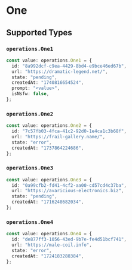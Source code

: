 # One


## Supported Types

### `operations.One1`

```typescript
const value: operations.One1 = {
  id: "8a992dcf-c9ea-4429-8bd4-e9bce46ed67b",
  url: "https://dramatic-legend.net/",
  state: "pending",
  createdAt: "1740816654524",
  prompt: "<value>",
  isNsfw: false,
};
```

### `operations.One2`

```typescript
const value: operations.One2 = {
  id: "7c57fb03-4fca-41c2-92d0-1e4ca1c3b68f",
  url: "https://frail-gallery.name/",
  state: "error",
  createdAt: "1737864224686",
};
```

### `operations.One3`

```typescript
const value: operations.One3 = {
  id: "0a99cfb2-fd41-4cf2-aa00-cd57cd4c37ba",
  url: "https://avaricious-electronics.biz",
  state: "pending",
  createdAt: "1716248682034",
};
```

### `operations.One4`

```typescript
const value: operations.One4 = {
  id: "de877ff3-1056-43ed-9b7e-fe4d51bcf741",
  url: "https://male-coil.info",
  state: "error",
  createdAt: "1724183288384",
};
```

